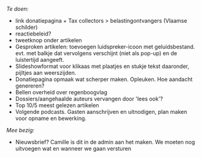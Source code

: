 *Te doen:*

- link donatiepagina + Tax collectors > belastingontvangers (Vlaamse schilder)
- reactiebeleid?
- tweetknop onder artikelen
- ﻿Gesproken artikelen: toevoegen luidspreker-icoon met geluidsbestand. evt. met balkje dat vervolgens verschijnt (niet als pop-up) en de luistertijd aangeeft.
- Slideshowformat voor klikaas met plaatjes en stukje tekst daaronder, pijltjes aan weerszijden.
- Donatiepagina opmaak wat scherper maken. Opleuken. Hoe aandacht genereren?
- Bellen overheid over regenboogvlag
- Dossiers/aangehaalde auteurs vervangen door 'lees ook'?
- Top 10/5 meest gelezen artikelen
- Volgende podcasts. Gasten aanschrijven en uitnodigen, plan maken voor opname en bewerking.

*Mee bezig:*

- Nieuwsbrief? Camille is dit in de admin aan het maken. We moeten nog uitvoegen wat en wanneer we gaan versturen
